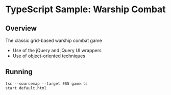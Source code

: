 # TypeScript Sample: Warship Combat 

## Overview 

The classic grid-based warship combat game
- Use of the jQuery and jQuery UI wrappers
- Use of object-oriented techniques


## Running 
```
tsc --sourcemap --target ES5 game.ts
start default.html
```
